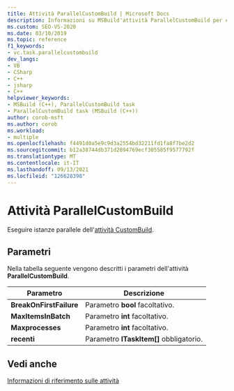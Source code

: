 ```yaml
---
title: Attività ParallelCustomBuild | Microsoft Docs
description: Informazioni su MSBuild'attività ParallelCustomBuild per eseguire istanze parallele dell'attività CustomBuild.
ms.custom: SEO-VS-2020
ms.date: 03/10/2019
ms.topic: reference
f1_keywords:
- vc.task.parallelcustombuild
dev_langs:
- VB
- CSharp
- C++
- jsharp
- C++
helpviewer_keywords:
- MSBuild (C++), ParallelCustomBuild task
- ParallelCustomBuild task (MSBuild (C++))
author: corob-msft
ms.author: corob
ms.workload:
- multiple
ms.openlocfilehash: f4491d0a5e9c9d3a2554bd32211fd1fa8f7be2d2
ms.sourcegitcommit: b12a38744db371d2894769ecf305585f9577792f
ms.translationtype: MT
ms.contentlocale: it-IT
ms.lasthandoff: 09/13/2021
ms.locfileid: "126628398"
---
```

# <a name="parallelcustombuild-task"></a>Attività ParallelCustomBuild

Eseguire istanze parallele dell'[attività CustomBuild](../msbuild/custombuild-task.md).

## <a name="parameters"></a>Parametri

Nella tabella seguente vengono descritti i parametri dell'attività **ParallelCustomBuild**.

|Parametro|Descrizione|
|---------------|-----------------|
|**BreakOnFirstFailure**|Parametro **bool** facoltativo.|
|**MaxItemsInBatch**|Parametro **int** facoltativo.|
|**Maxprocesses**|Parametro **int** facoltativo.|
|**recenti**|Parametro **ITaskItem[]** obbligatorio.|

## <a name="see-also"></a>Vedi anche

[Informazioni di riferimento sulle attività](../msbuild/msbuild-task-reference.md)